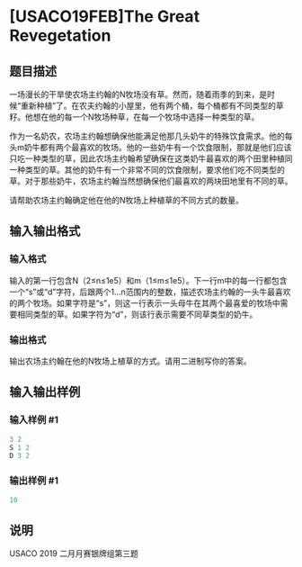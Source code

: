 # [USACO19FEB]The Great Revegetation

## 题目描述

一场漫长的干旱使农场主约翰的N牧场没有草。然而，随着雨季的到来，是时候“重新种植”了。在农夫约翰的小屋里，他有两个桶，每个桶都有不同类型的草籽。他想在他的每一个N牧场种草，在每一个牧场中选择一种类型的草。

作为一名奶农，农场主约翰想确保他能满足他那几头奶牛的特殊饮食需求。他的每头m奶牛都有两个最喜欢的牧场。他的一些奶牛有一个饮食限制，那就是他们应该只吃一种类型的草，因此农场主约翰希望确保在这类奶牛最喜欢的两个田里种植同一种类型的草。其他的奶牛有一个非常不同的饮食限制，要求他们吃不同类型的草。对于那些奶牛，农场主约翰当然想确保他们最喜欢的两块田地里有不同的草。

请帮助农场主约翰确定他在他的N牧场上种植草的不同方式的数量。

## 输入输出格式

### 输入格式

输入的第一行包含N（2≤n≤1e5）和m（1≤m≤1e5）。下一行m中的每一行都包含一个“s”或“d”字符，后跟两个1…n范围内的整数，描述农场主约翰的一头牛最喜欢的两个牧场。如果字符是“s”，则这一行表示一头母牛在其两个最喜爱的牧场中需要相同类型的草。如果字符为“d”，则该行表示需要不同草类型的奶牛。

### 输出格式

输出农场主约翰在他的N牧场上植草的方式。请用二进制写你的答案。

## 输入输出样例

### 输入样例 #1

```cpp
3 2
S 1 2
D 3 2
```


### 输出样例 #1

```cpp
10
```


## 说明

USACO 2019 二月月赛银牌组第三题

